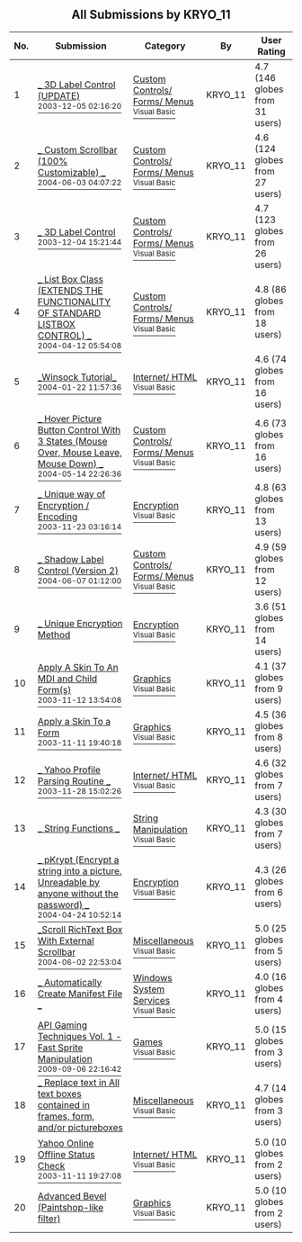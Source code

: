 ﻿<div align="center">

## All Submissions by KRYO\_11

</div>

No.  | Submission | Category | By   | User Rating
---- | ---------- | -------- | ---- | -----------
1 | [\_ 3D Label Control \(UPDATE\)<br /><sup>2003-12-05 02:16:20</sup>](https://github.com/Planet-Source-Code/kryo-11-3d-label-control-update__1-50335) | [Custom Controls/ Forms/  Menus<br /><sup>Visual Basic</sup>](../ByCategory/custom-controls-forms-menus__1-4.md) | KRYO\_11 | 4.7 (146 globes from 31 users)
2 | [\_ Custom Scrollbar \(100% Customizable\) \_<br /><sup>2004-06-03 04:07:22</sup>](https://github.com/Planet-Source-Code/kryo-11-custom-scrollbar-100-customizable__1-54155) | [Custom Controls/ Forms/  Menus<br /><sup>Visual Basic</sup>](../ByCategory/custom-controls-forms-menus__1-4.md) | KRYO\_11 | 4.6 (124 globes from 27 users)
3 | [\_ 3D Label Control<br /><sup>2003-12-04 15:21:44</sup>](https://github.com/Planet-Source-Code/kryo-11-3d-label-control__1-50318) | [Custom Controls/ Forms/  Menus<br /><sup>Visual Basic</sup>](../ByCategory/custom-controls-forms-menus__1-4.md) | KRYO\_11 | 4.7 (123 globes from 26 users)
4 | [\_ List Box Class \(EXTENDS THE FUNCTIONALITY OF STANDARD LISTBOX CONTROL\) \_<br /><sup>2004-04-12 05:54:08</sup>](https://github.com/Planet-Source-Code/kryo-11-list-box-class-extends-the-functionality-of-standard-listbox-control__1-53091) | [Custom Controls/ Forms/  Menus<br /><sup>Visual Basic</sup>](../ByCategory/custom-controls-forms-menus__1-4.md) | KRYO\_11 | 4.8 (86 globes from 18 users)
5 | [\_Winsock Tutorial\_<br /><sup>2004-01-22 11:57:36</sup>](https://github.com/Planet-Source-Code/kryo-11-winsock-tutorial__1-51894) | [Internet/ HTML<br /><sup>Visual Basic</sup>](../ByCategory/internet-html__1-34.md) | KRYO\_11 | 4.6 (74 globes from 16 users)
6 | [\_ Hover Picture Button Control With 3 States \(Mouse Over, Mouse Leave, Mouse Down\) \_<br /><sup>2004-05-14 22:26:36</sup>](https://github.com/Planet-Source-Code/kryo-11-hover-picture-button-control-with-3-states-mouse-over-mouse-leave-mouse-down__1-53803) | [Custom Controls/ Forms/  Menus<br /><sup>Visual Basic</sup>](../ByCategory/custom-controls-forms-menus__1-4.md) | KRYO\_11 | 4.6 (73 globes from 16 users)
7 | [\_ Unique way of Encryption / Encoding<br /><sup>2003-11-23 03:16:14</sup>](https://github.com/Planet-Source-Code/kryo-11-unique-way-of-encryption-encoding__1-50066) | [Encryption<br /><sup>Visual Basic</sup>](../ByCategory/encryption__1-48.md) | KRYO\_11 | 4.8 (63 globes from 13 users)
8 | [\_ Shadow Label Control \(Version 2\)<br /><sup>2004-06-07 01:12:00</sup>](https://github.com/Planet-Source-Code/kryo-11-shadow-label-control-version-2__1-54226) | [Custom Controls/ Forms/  Menus<br /><sup>Visual Basic</sup>](../ByCategory/custom-controls-forms-menus__1-4.md) | KRYO\_11 | 4.9 (59 globes from 12 users)
9 | [\_ Unique Encryption Method<br />](https://github.com/Planet-Source-Code/kryo-11-unique-encryption-method__1-50155) | [Encryption<br /><sup>Visual Basic</sup>](../ByCategory/encryption__1-48.md) | KRYO\_11 | 3.6 (51 globes from 14 users)
10 | [Apply A Skin To An MDI and Child Form\(s\)<br /><sup>2003-11-12 13:54:08</sup>](https://github.com/Planet-Source-Code/kryo-11-apply-a-skin-to-an-mdi-and-child-form-s__1-49860) | [Graphics<br /><sup>Visual Basic</sup>](../ByCategory/graphics__1-46.md) | KRYO\_11 | 4.1 (37 globes from 9 users)
11 | [Apply a Skin To a Form<br /><sup>2003-11-11 19:40:18</sup>](https://github.com/Planet-Source-Code/kryo-11-apply-a-skin-to-a-form__1-49840) | [Graphics<br /><sup>Visual Basic</sup>](../ByCategory/graphics__1-46.md) | KRYO\_11 | 4.5 (36 globes from 8 users)
12 | [\_ Yahoo Profile Parsing Routine \_<br /><sup>2003-11-28 15:02:26</sup>](https://github.com/Planet-Source-Code/kryo-11-yahoo-profile-parsing-routine__1-50179) | [Internet/ HTML<br /><sup>Visual Basic</sup>](../ByCategory/internet-html__1-34.md) | KRYO\_11 | 4.6 (32 globes from 7 users)
13 | [\_ String Functions \_<br />](https://github.com/Planet-Source-Code/kryo-11-string-functions__1-50381) | [String Manipulation<br /><sup>Visual Basic</sup>](../ByCategory/string-manipulation__1-5.md) | KRYO\_11 | 4.3 (30 globes from 7 users)
14 | [\_ pKrypt \(Encrypt a string into a picture\.  Unreadable by anyone without the password\) \_<br /><sup>2004-04-24 10:52:14</sup>](https://github.com/Planet-Source-Code/kryo-11-pkrypt-encrypt-a-string-into-a-picture-unreadable-by-anyone-without-the-password__1-53358) | [Encryption<br /><sup>Visual Basic</sup>](../ByCategory/encryption__1-48.md) | KRYO\_11 | 4.3 (26 globes from 6 users)
15 | [\_Scroll RichText Box With External Scrollbar<br /><sup>2004-06-02 22:53:04</sup>](https://github.com/Planet-Source-Code/kryo-11-scroll-richtext-box-with-external-scrollbar__1-54152) | [Miscellaneous<br /><sup>Visual Basic</sup>](../ByCategory/miscellaneous__1-1.md) | KRYO\_11 | 5.0 (25 globes from 5 users)
16 | [\_ Automatically Create Manifest File \_<br />](https://github.com/Planet-Source-Code/kryo-11-automatically-create-manifest-file__1-51893) | [Windows System Services<br /><sup>Visual Basic</sup>](../ByCategory/windows-system-services__1-35.md) | KRYO\_11 | 4.0 (16 globes from 4 users)
17 | [API Gaming Techniques Vol\. 1 \- Fast Sprite Manipulation<br /><sup>2009-09-06 22:16:42</sup>](https://github.com/Planet-Source-Code/kryo-11-api-gaming-techniques-vol-1-fast-sprite-manipulation__1-72436) | [Games<br /><sup>Visual Basic</sup>](../ByCategory/games__1-38.md) | KRYO\_11 | 5.0 (15 globes from 3 users)
18 | [\_ Replace text in All text boxes contained in frames, form, and/or pictureboxes<br />](https://github.com/Planet-Source-Code/kryo-11-replace-text-in-all-text-boxes-contained-in-frames-form-and-or-pictureboxes__1-50323) | [Miscellaneous<br /><sup>Visual Basic</sup>](../ByCategory/miscellaneous__1-1.md) | KRYO\_11 | 4.7 (14 globes from 3 users)
19 | [Yahoo Online Offline Status Check<br /><sup>2003-11-11 19:27:08</sup>](https://github.com/Planet-Source-Code/kryo-11-yahoo-online-offline-status-check__1-49839) | [Internet/ HTML<br /><sup>Visual Basic</sup>](../ByCategory/internet-html__1-34.md) | KRYO\_11 | 5.0 (10 globes from 2 users)
20 | [Advanced Bevel \(Paintshop\-like filter\)<br />](https://github.com/Planet-Source-Code/kryo-11-advanced-bevel-paintshop-like-filter__1-54285) | [Graphics<br /><sup>Visual Basic</sup>](../ByCategory/graphics__1-46.md) | KRYO\_11 | 5.0 (10 globes from 2 users)
